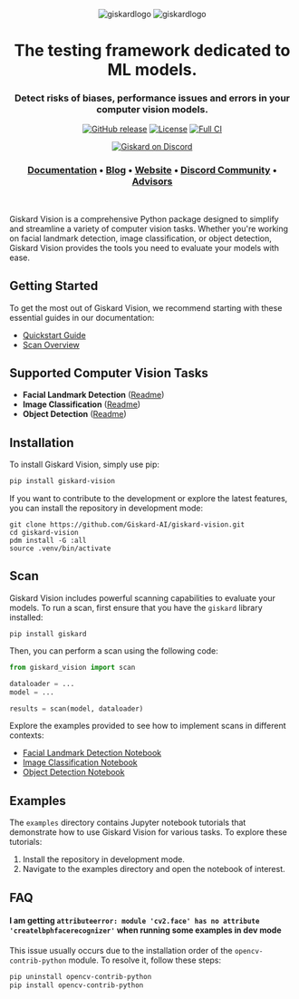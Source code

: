 <p align="center">
  <img alt="giskardlogo" src="https://raw.githubusercontent.com/giskard-ai/giskard/main/readme/giskard_logo.png#gh-light-mode-only">
  <img alt="giskardlogo" src="https://raw.githubusercontent.com/giskard-ai/giskard/main/readme/giskard_logo_green.png#gh-dark-mode-only">
</p>
<h1 align="center" weight='300' >The testing framework dedicated to ML models.</h1>
<h3 align="center" weight='300' >Detect risks of biases, performance issues and errors in your computer vision models. </h3>
<div align="center">

[![GitHub release](https://img.shields.io/github/v/release/Giskard-AI/giskard-vision)](https://github.com/Giskard-AI/giskard-vision/releases)
[![License](https://img.shields.io/badge/License-Apache_2.0-blue.svg)](https://github.com/Giskard-AI/giskard/blob/main/LICENSE)
[![Full CI](https://github.com/Giskard-AI/giskard-vision/actions/workflows/build-python.yml/badge.svg)](https://github.com/Giskard-AI/giskard-vision/actions/workflows/build-python.yml)

[![Giskard on Discord](https://img.shields.io/discord/939190303397666868?label=Discord)](https://gisk.ar/discord)

<a rel="me" href="https://fosstodon.org/@Giskard"></a>

</div>
<h3 align="center">
   <a href="https://docs.giskard.ai/en/latest/index.html"><b>Documentation</b></a> &bull;
   <a href="https://www.giskard.ai/knowledge-categories/blog/?utm_source=github&utm_medium=github&utm_campaign=github_readme&utm_id=readmeblog"><b>Blog</b></a> &bull;
  <a href="https://www.giskard.ai/?utm_source=github&utm_medium=github&utm_campaign=github_readme&utm_id=readmeblog"><b>Website</b></a> &bull;
  <a href="https://gisk.ar/discord"><b>Discord Community</b></a> &bull;
  <a href="https://www.giskard.ai/about?utm_source=github&utm_medium=github&utm_campaign=github_readme&utm_id=readmeblog#advisors"><b>Advisors</b></a>
 </h3>
<br />



Giskard Vision is a comprehensive Python package designed to simplify and streamline a variety of computer vision tasks. Whether you're working on facial landmark detection, image classification, or object detection, Giskard Vision provides the tools you need to evaluate your models with ease.

## Getting Started

To get the most out of Giskard Vision, we recommend starting with these essential guides in our documentation:
- [Quickstart Guide](https://docs.giskard.ai/en/stable/getting_started/quickstart/quickstart_vision.html)
- [Scan Overview](https://docs.giskard.ai/en/stable/open_source/scan/scan_vision/index.html)

## Supported Computer Vision Tasks

- **Facial Landmark Detection** ([Readme](https://github.com/Giskard-AI/giskard-vision/blob/main/giskard_vision/landmark_detection/Readme.md))
- **Image Classification** ([Readme](https://github.com/Giskard-AI/giskard-vision/blob/main/giskard_vision/image_classification/Readme.md))
- **Object Detection** ([Readme](https://github.com/Giskard-AI/giskard-vision/blob/main/giskard_vision/object_detection/Readme.md))

## Installation

To install Giskard Vision, simply use pip:

```bash
pip install giskard-vision
```

If you want to contribute to the development or explore the latest features, you can install the repository in development mode:

```shell
git clone https://github.com/Giskard-AI/giskard-vision.git
cd giskard-vision
pdm install -G :all
source .venv/bin/activate
```

## Scan
Giskard Vision includes powerful scanning capabilities to evaluate your models. To run a scan, first ensure that you have the `giskard` library installed:
```shell
pip install giskard
```
Then, you can perform a scan using the following code:
```py
from giskard_vision import scan

dataloader = ...
model = ...

results = scan(model, dataloader)
```
Explore the examples provided to see how to implement scans in different contexts:
- [Facial Landmark Detection Notebook](https://github.com/Giskard-AI/giskard-vision/blob/main/examples/landmark_detection/ffhq_scan.ipynb)
- [Image Classification Notebook](https://github.com/Giskard-AI/giskard-vision/blob/main/examples/image_classification/sc_scan.ipynb)
- [Object Detection Notebook](https://github.com/Giskard-AI/giskard-vision/blob/main/examples/object_detection/racoons_scan.ipynb)

## Examples

The `examples` directory contains Jupyter notebook tutorials that demonstrate how to use Giskard Vision for various tasks. To explore these tutorials:

1. Install the repository in development mode.
2. Navigate to the examples directory and open the notebook of interest.

## FAQ

#### I am getting `attributeerror: module 'cv2.face' has no attribute 'createlbphfacerecognizer'` when running some examples in dev mode

This issue usually occurs due to the installation order of the `opencv-contrib-python` module. To resolve it, follow these steps:

```bash
pip uninstall opencv-contrib-python
pip install opencv-contrib-python
```
